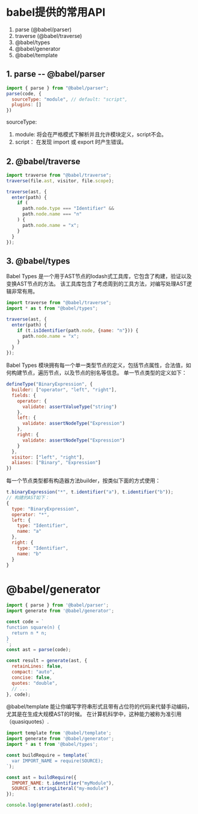 # babel提供的常用API
1. parse (@babel/parser)
2. traverse (@babel/traverse)
3. @babel/types
4. @babel/generator
5. @babel/template




## 1. parse -- @babel/parser
```js
import { parse } from "@babel/parser";
parse(code, {
  sourceType: "module", // default: "script",
  plugins: []
})
```
sourceType: 
1. module: 将会在严格模式下解析并且允许模块定义，script不会。
2. script： 在发现 import 或 export 时产生错误。

## 2. @babel/traverse
```js
import traverse from "@babel/traverse";
traverse(file.ast, visitor, file.scope);

traverse(ast, {
  enter(path) {
    if (
      path.node.type === "Identifier" &&
      path.node.name === "n"
    ) {
      path.node.name = "x";
    }
  }
});

```

## 3. @babel/types
Babel Types 是一个用于AST节点的lodash式工具库，它包含了构建，验证以及变换AST节点的方法。
该工具库包含了考虑周到的工具方法，对编写处理AST逻辑非常有用。
```js
import traverse from "@babel/traverse";
import * as t from "@babel/types";

traverse(ast, {
  enter(path) {
    if (t.isIdentifier(path.node, {name: "n"})) {
      path.node.name = "x";
    }
  }
});
```

Babel Types 模块拥有每一个单一类型节点的定义，包括节点属性，合法值，如何构建节点，遍历节点，以及节点的别名等信息。
单一节点类型的定义如下：
```js
defineType("BinaryExpression", {
  builder: ["operator", "left", "right"],
  fields: {
    operator: {
      validate: assertValueType("string")
    },
    left: {
      validate: assertNodeType("Expression")
    },
    right: {
      validate: assertNodeType("Expression")
    }
  },
  visitor: ["left", "right"],
  aliases: ["Binary", "Expression"]
})
```
每一个节点类型都有构造器方法builder，按类似下面的方式使用：
```js
t.binaryExpression("*", t.identifier("a"), t.identifier("b"));
// 构建的AST如下：
{
  type: "BinaryExpression",
  operator: "*",
  left: {
    type: "Identifier",
    name: "a"
  },
  right: {
    type: "Identifier",
    name: "b"
  }
}
```

# @babel/generator
```js
import { parse } from '@babel/parser';
import generate from '@babel/generator';

const code = `
function square(n) {
  return n * n;
}
`;
const ast = parse(code);

const result = generate(ast, {
  retainLines: false,
  compact: "auto",
  concise: false,
  quotes: "double",
  // ...
}, code);

```
@babel/template 能让你编写字符串形式且带有占位符的代码来代替手动编码，尤其是在生成大规模AST的时候。
在计算机科学中，这种能力被称为准引用（quasiquotes）.
```js
import template from '@babel/template';
import generate from '@babel/generator';
import * as t from '@babel/types';

const buildRequire = template(`
  var IMPORT_NAME = require(SOURCE);
`);

const ast = buildRequire({
  IMPORT_NAME: t.identifier("myModule"),
  SOURCE: t.stringLiteral("my-module")
});

console.log(generate(ast).code);
```

